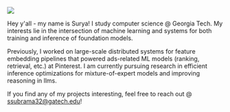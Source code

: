 ![](https://komarev.com/ghpvc/?username=codingwithsurya&color=green)


Hey y'all - my name is Surya! I study computer science @ Georgia Tech. My interests lie in the intersection of machine learning and systems for both training and inference of foundation models.

Previously, I worked on large-scale distributed systems for feature embedding pipelines that powered ads-related ML models (ranking, retrieval, etc.) at Pinterest. I am currently pursuing research in efficient inference optimizations for mixture-of-expert models and improving reasoning in llms.

If you find any of my projects interesting, feel free to reach out @ ssubrama32@gatech.edu!
